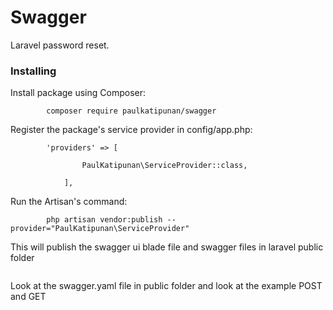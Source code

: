 # Swagger

Laravel password reset.

### Installing

Install package using Composer:

```
        composer require paulkatipunan/swagger
```

Register the package's service provider in config/app.php:

```
        'providers' => [

                PaulKatipunan\ServiceProvider::class,

            ],

```

Run the Artisan's command:

```
        php artisan vendor:publish --provider="PaulKatipunan\ServiceProvider"

```
This will publish the swagger ui blade file and swagger files in laravel public folder

```

```
Look at the swagger.yaml file in public folder and look at the example POST and GET 
```




